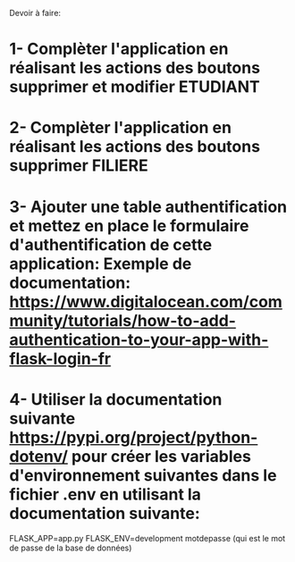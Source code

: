Devoir à faire:

# 1- Complèter l'application en réalisant les actions des boutons supprimer et modifier ETUDIANT
# 2- Complèter l'application en réalisant les actions des boutons supprimer FILIERE

# 3- Ajouter une table authentification et mettez en place le formulaire d'authentification de cette application: Exemple de documentation: https://www.digitalocean.com/community/tutorials/how-to-add-authentication-to-your-app-with-flask-login-fr 

# 4- Utiliser la documentation suivante https://pypi.org/project/python-dotenv/ pour créer les variables d'environnement suivantes dans le fichier .env en utilisant la documentation suivante:
FLASK_APP=app.py
FLASK_ENV=development
motdepasse (qui est le mot de passe de la base de données)


